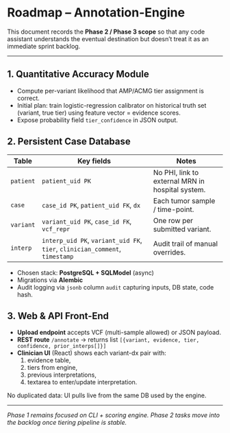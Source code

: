 # Roadmap – Annotation-Engine

This document records the **Phase 2 / Phase 3 scope** so that any code
assistant understands the eventual destination but doesn’t treat it as an
immediate sprint backlog.

---

## 1. Quantitative Accuracy Module

* Compute per-variant likelihood that AMP/ACMG tier assignment is correct.
* Initial plan: train logistic-regression calibrator on historical truth set
  (variant, true tier) using feature vector = evidence scores.
* Expose probability field `tier_confidence` in JSON output.

## 2. Persistent Case Database

| Table | Key fields | Notes |
|-------|------------|-------|
| `patient` | `patient_uid PK` | No PHI, link to external MRN in hospital system. |
| `case`    | `case_id PK`, `patient_uid FK`, `dx` | Each tumor sample / time-point. |
| `variant` | `variant_uid PK`, `case_id FK`, `vcf_repr` | One row per submitted variant. |
| `interp`  | `interp_uid PK`, `variant_uid FK`, `tier`, `clinician_comment`, `timestamp` | Audit trail of manual overrides. |

* Chosen stack:                 **PostgreSQL + SQLModel** (async)  
* Migrations via                **Alembic**  
* Audit logging via             `jsonb` column `audit` capturing inputs, DB state, code hash.

## 3. Web & API Front-End

* **Upload endpoint** accepts VCF (multi-sample allowed) or JSON payload.
* **REST route** `/annotate` → returns list `[{variant, evidence, tier, confidence, prior_interps[]}]`
* **Clinician UI** (React) shows each variant-dx pair with:
  1. evidence table,
  2. tiers from engine,
  3. previous interpretations,
  4. textarea to enter/update interpretation.

No duplicated data: UI pulls live from the same DB used by the engine.

---

_Phase 1 remains focused on CLI + scoring engine.  Phase 2 tasks move into the
backlog once tiering pipeline is stable._
